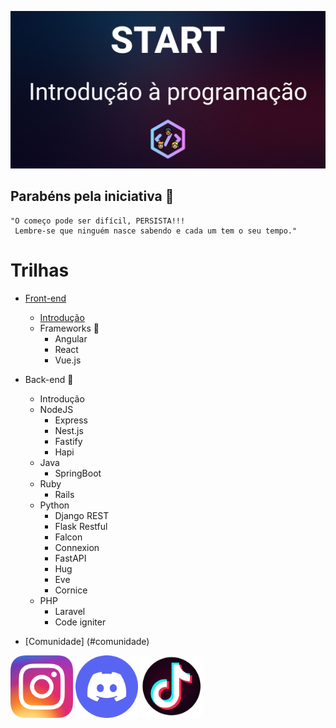 ![Alt text](images/header.png?raw=true "Header")




## Parabéns pela iniciativa 👏
```
"O começo pode ser difícil, PERSISTA!!!
 Lembre-se que ninguém nasce sabendo e cada um tem o seu tempo."
```


# Trilhas
 - [Front-end](Front-end/README.md) 
      - [Introdução](Front-end/introducao/README.md)
      - Frameworks 🚧
        - Angular 
        - React
        - Vue.js
 - Back-end 🚧
      - Introdução
      - NodeJS 
        - Express
        - Nest.js
        - Fastify
        - Hapi
      - Java  
        - SpringBoot
      - Ruby
        - Rails
      - Python
        - Django REST  
        - Flask Restful  
        - Falcon  
        - Connexion  
        - FastAPI  
        - Hug  
        - Eve  
        - Cornice  
      - PHP
        - Laravel
        - Code igniter       
   
- [Comunidade] (#comunidade)





<picture>
  <img width="100px" alt="Shows an illustrated sun in light color mode and a moon with stars in dark color mode." src="images/instagram.png?raw=true">
</picture>
<picture>
  <img width="100px" alt="Shows an illustrated sun in light color mode and a moon with stars in dark color mode." src="images/discord.png?raw=true">
</picture>
<picture>
  <img width="100px" alt="Shows an illustrated sun in light color mode and a moon with stars in dark color mode." src="images/tiktok.png?raw=true">
</picture>